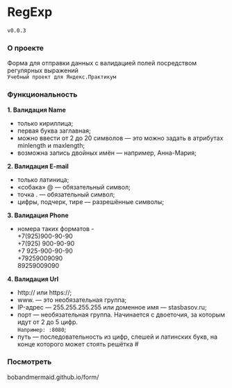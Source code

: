 # RegExp
`v0.0.3`

### О проекте
Форма для отправки данных с валидацией полей посредством   
регулярных выражений   
`Учебный проект для Яндекс.Практикум`

### Функциональность
**1. Валидация Name**
  + только кириллица;
  + первая буква заглавная;
  + можно ввести от 2 до 20 символов — это можно задать в атрибутах minlength и maxlength;
  + возможна запись двойных имён — например, Анна-Мария;  
  
**2. Валидация E-mail**
  + только латиница;
  + «собака» @ — обязательный символ;
  + точка . — обязательный символ;
  + цифры, подчерк, тире — разрешённые символы;    
  
**3. Валидация Phone**
  + номера таких форматов -    
  +7(925)900-90-90    
  +7(925) 900-90-90    
  +7 925-900-90-90   
  +79259009090   
  89259009090    
  
  **4. Валидация Url**
  + http:// или https://;
  + www. — это необязательная группа;
  + IP-адрес — 255.255.255.255 или доменное имя — stasbasov.ru;
  + порт — необязательная группа. Начинается с двоеточия, за которым идут от 2 до 5 цифр.    
    `Например: :8080`;    
  + путь — последовательность из цифр, слешей и латинских букв, на конце которого может стоять решётка #
  
  ### Посмотреть    
  bobandmermaid.github.io/form/